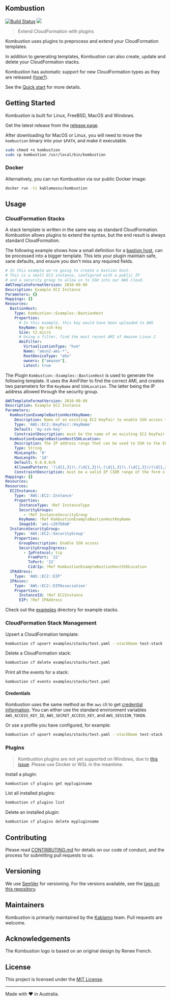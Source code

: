 ## Kombustion

[![Build Status](https://travis-ci.org/KablamoOSS/kombustion.svg?branch=master)](https://travis-ci.org/KablamoOSS/kombustion)
[![](https://tokei.rs/b1/github/KablamoOSS/kombustion)](https://github.com/KablamoOSS/kombustion)

> Extend CloudFormation with plugins

Kombustion uses plugins to preprocess and extend your CloudFormation templates.

In addition to generating templates, Kombustion can also create, update and
delete your CloudFormation stacks.

Kombustion has automatic support for new CloudFormation types as they are
released ([how?](docs/generation.md)).

See the [Quick start](docs/quickstart.md) for more details.

## Getting Started

Kombustion is built for Linux, FreeBSD, MacOS and Windows.

Get the latest release from the
[release page](https://github.com/KablamoOSS/kombustion/releases).

After downloading for MacOS or Linux, you will need to move the `kombustion`
binary into your `$PATH`, and make it executable.

```bash
sudo chmod +x kombustion
sudo cp kombustion /usr/local/bin/kombustion
```

### Docker

Alternatively, you can run Kombustion via our public Docker image:

```sh
docker run -ti kablamooss/kombustion
```

## Usage

### CloudFormation Stacks

A stack template is written in the same way as standard CloudFormation.
Kombustion allows plugins to extend the syntax, but the end result is always
standard CloudFormation.

The following example shows how a small definition for a
[bastion host](https://en.wikipedia.org/wiki/Bastion_host), can be processed
into a bigger template. This lets your plugin maintain safe, sane defaults, and
ensure you don't miss any required fields.

```yaml
# In this example we're going to create a bastion host.
# This is a small EC2 instance, configured with a public IP
# and a security group to allow us to SSH into our AWS cloud.
AWSTemplateFormatVersion: 2010-09-09
Description: Example EC2 Instance
Parameters: {}
Mappings: {}
Resources:
  BastionHost:
    Type: Kombustion::Examples::BastionHost
    Properties:
      # In this example, this key would have been uploaded to AWS
      KeyName: my-ssh-key
      Size: t2.micro
      # Using a filter, find the most recent AMI of Amazon Linux 2
      AmiFilter:
        VirtualizationType: "hvm"
        Name: "amzn2-ami-*",
        RootDeviceType: "ebs"
        owners: ["amazon"],
        Latest: true
```

The Plugin `Kombustion::Examples::BastionHost` is used to generate the following
template. It uses the AmiFilter to find the correct AMI, and creates two
parameters for the `KeyName` and `SSHLocation`. The latter being the IP address
allowed through the security group.

```yaml
AWSTemplateFormatVersion: 2010-09-09
Description: Example EC2 Instance
Parameters:
  KombustionExampleBastionHostKeyName:
    Description: Name of an existing EC2 KeyPair to enable SSH access to the instances
    Type: 'AWS::EC2::KeyPair::KeyName'
    Default: 'my-ssh-key'
    ConstraintDescription: must be the name of an existing EC2 KeyPair.
  KombustionExampleBastionHostSSHLocation:
    Description: The IP address range that can be used to SSH to the EC2 instances
    Type: String
    MinLength: '9'
    MaxLength: '18'
    Default: 0.0.0.0/0
    AllowedPattern: '(\d{1,3})\.(\d{1,3})\.(\d{1,3})\.(\d{1,3})/(\d{1,2})'
    ConstraintDescription: must be a valid IP CIDR range of the form x.x.x.x/x.
Mappings: {}
Resources:
Resources:
  EC2Instance:
    Type: 'AWS::EC2::Instance'
    Properties:
      InstanceType: !Ref InstanceType
      SecurityGroups:
        - !Ref InstanceSecurityGroup
      KeyName: !Ref KombustionExampleBastionHostKeyName
      ImageId: 'ami-c267b0a0'
  InstanceSecurityGroup:
    Type: 'AWS::EC2::SecurityGroup'
    Properties:
      GroupDescription: Enable SSH access
      SecurityGroupIngress:
        - IpProtocol: tcp
          FromPort: '22'
          ToPort: '22'
          CidrIp: !Ref KombustionExampleBastionHostSSHLocation
  IPAddress:
    Type: 'AWS::EC2::EIP'
  IPAssoc:
    Type: 'AWS::EC2::EIPAssociation'
    Properties:
      InstanceId: !Ref EC2Instance
      EIP: !Ref IPAddress
```

Check out the
[examples](https://github.com/KablamoOSS/Kombustion/tree/master/examples/)
directory for example stacks.

### CloudFormation Stack Management

Upsert a CloudFormation template:

```sh
kombustion cf upsert examples/stacks/test.yaml --stackName test-stack
```

Delete a CloudFormation stack:

```sh
kombustion cf delete examples/stacks/test.yaml
```

Print all the events for a stack:

```sh
kombustion cf events examples/stacks/test.yaml
```

#### Credentials

Kombustion uses the same method as the `aws` cli to get
[credential information](https://docs.aws.amazon.com/cli/latest/userguide/cli-chap-getting-started.html).
You can either use the standard environment variables `AWS_ACCESS_KEY_ID`,
`AWS_SECRET_ACCESS_KEY`, and `AWS_SESSION_TOKEN`.

Or use a profile you have configured, for example:

```sh
kombustion cf upsert examples/stacks/test.yaml --stackName test-stack --profile myAwsProfile
```

### Plugins

> Kombustion plugins are not yet supported on Windows, due to
> [this issue](https://github.com/golang/go/issues/19282). Please use Docker or
> WSL in the meantime.

Install a plugin:

```sh
kombustion cf plugins get mypluginname
```

List all installed plugins:

```sh
kombustion cf plugins list
```

Delete an installed plugin:

```sh
kombustion cf plugins delete mypluginname
```

## Contributing

Please read
[CONTRIBUTING.md](https://github.com/KablamoOSS/kombustion/blob/master/CONTRIBUTING.md)
for details on our code of conduct, and the process for submitting pull requests
to us.

## Versioning

We use [SemVer](http://semver.org/) for versioning. For the versions available,
see the
[tags on this repository](https://github.com/KablamoOSS/kombustion/tags).

## Maintainers

Kombustion is primarily maintained by the [Kablamo](https://www.kablamo.com.au/)
team. Pull requests are welcome.

## Acknowledgements

The Kombustion logo is based on an original design by Renee French.

## License

This project is licensed under the
[MIT License](https://github.com/KablamoOSS/kombustion/blob/master/LICENSE).

---

Made with :heart: in Australia.
